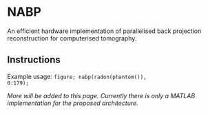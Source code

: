 NABP
====
An efficient hardware implementation of parallelised back projection
reconstruction for computerised tomography.

Instructions
------------
Example usage:
    <code>figure; nabp(radon(phantom()), 0:179);</code>

_More will be added to this page. Currently there is only a MATLAB
implementation for the proposed architecture._
